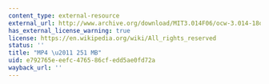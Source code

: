 ```yaml
---
content_type: external-resource
external_url: http://www.archive.org/download/MIT3.014F06/ocw-3.014-18oct2006-220k.mp4
has_external_license_warning: true
license: https://en.wikipedia.org/wiki/All_rights_reserved
status: ''
title: "MP4 \u2011 251 MB"
uid: e792765e-eefc-4765-86cf-edd5ae0fd72a
wayback_url: ''
---
```

